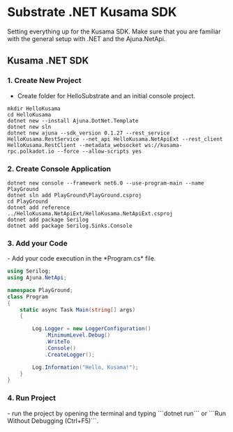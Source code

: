 <h1>Substrate .NET Kusama SDK</h1>

Setting everything up for the Kusama SDK. Make sure that you are familiar with the general setup with .NET and the Ajuna.NetApi.

<h2>Kusama .NET SDK</h2>
<h3>1. Create New Project</h3>

- Create folder for HelloSubstrate and an initial console project.  

```
mkdir HelloKusama
cd HelloKusama
dotnet new --install Ajuna.DotNet.Template
dotnet new sln
dotnet new ajuna --sdk_version 0.1.27 --rest_service HelloKusama.RestService --net_api HelloKusama.NetApiExt --rest_client HelloKusama.RestClient --metadata_websocket ws://kusama-rpc.polkadot.io --force --allow-scripts yes
```

<h3>2. Create Console Application</h3>

``` 
dotnet new console --framework net6.0 --use-program-main --name PlayGround
dotnet sln add PlayGround\PlayGround.csproj
cd PlayGround
dotnet add reference ../HelloKusama.NetApiExt/HelloKusama.NetApiExt.csproj
dotnet add package Serilog
dotnet add package Serilog.Sinks.Console
```

<h3>3. Add your Code</h3>
- Add your code execution in the *Program.cs* file.

```csharp
using Serilog;
using Ajuna.NetApi;

namespace PlayGround;
class Program
{
    static async Task Main(string[] args)
    {

        Log.Logger = new LoggerConfiguration()
            .MinimumLevel.Debug()
            .WriteTo
            .Console()
            .CreateLogger();

        Log.Information("Hello, Kusama!");
    }
}
  ```
<h3>4. Run Project</h3>
- run the project by opening the terminal and typing ```dotnet run``` or ```Run Without Debugging (Ctrl+F5)```.
